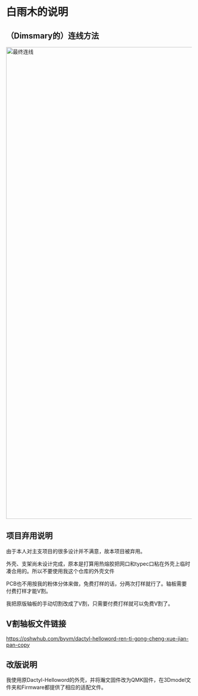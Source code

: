 # 白雨木的说明

## （Dimsmary的）连线方法
<img width="1280" alt="最终连线" src="https://user-images.githubusercontent.com/99241417/224895516-26b9c73b-98a9-41c5-9b44-f29df56273f6.png">

## 项目弃用说明
由于本人对主支项目的很多设计并不满意，故本项目被弃用。

外壳、支架尚未设计完成，原本是打算用热熔胶把网口和typec口粘在外壳上临时凑合用的。所以不要使用我这个仓库的外壳文件

PCB也不用按我的粉体分体来做，免费打样的话，分两次打样就行了。轴板需要付费打样才能V割。

我把原版轴板的手动切割改成了V割，只需要付费打样就可以免费V割了。

## V割轴板文件链接
https://oshwhub.com/byvm/dactyl-helloword-ren-ti-gong-cheng-xue-jian-pan-copy

## 改版说明
我使用原Dactyl-Helloword的外壳，并将瀚文固件改为QMK固件，在3Dmodel文件夹和Firmware都提供了相应的适配文件。